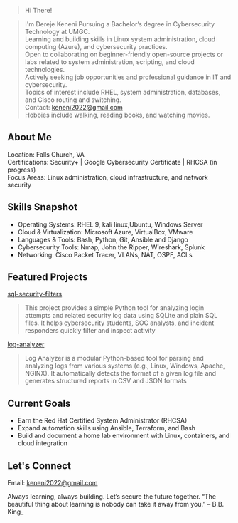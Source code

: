 >Hi There!

>I'm Dereje Keneni
Pursuing a Bachelor’s degree in Cybersecurity Technology at UMGC.  
Learning and building skills in Linux system administration, cloud computing (Azure), and cybersecurity practices.  
Open to collaborating on beginner-friendly open-source projects or labs related to system administration, scripting, and cloud technologies.  
Actively seeking job opportunities and professional guidance in IT and cybersecurity.  
Topics of interest include RHEL, system administration, databases, and Cisco routing and switching.  
Contact: keneni2022@gmail.com  
Hobbies include walking, reading books, and watching movies.

## About Me
Location: Falls Church, VA  
Certifications: Security+ | Google Cybersecurity Certificate | RHCSA (in progress)  
Focus Areas: Linux administration, cloud infrastructure, and network security

## Skills Snapshot
- Operating Systems: RHEL 9, kali linux,Ubuntu, Windows Server  
- Cloud & Virtualization: Microsoft Azure, VirtualBox, VMware  
- Languages & Tools: Bash, Python, Git, Ansible and Django
- Cybersecurity Tools: Nmap, John the Ripper, Wireshark, Splunk
- Networking: Cisco Packet Tracer, VLANs, NAT, OSPF, ACLs  

## Featured Projects

[sql-security-filters](https://github.com/Keneni-Tech/sql-security-filters)
> This project provides a simple Python tool for analyzing login attempts and related security log data using SQLite and plain SQL files. It helps cybersecurity students, SOC analysts, and incident responders quickly filter and inspect activity

[log-analyzer](https://github.com/Keneni-Tech/log-analyzer)
> Log Analyzer is a modular Python-based tool for parsing and analyzing logs from various systems (e.g., Linux, Windows, Apache, NGINX). It automatically detects the format of a given log file and generates structured reports in CSV and JSON formats

## Current Goals
- Earn the Red Hat Certified System Administrator (RHCSA)  
- Expand automation skills using Ansible, Terraform, and Bash  
- Build and document a home lab environment with Linux, containers, and cloud integration

## Let's Connect
Email: keneni2022@gmail.com
 
Always learning, always building. Let’s secure the future together.
“The beautiful thing about learning is nobody can take it away from you.” – B.B. King_
